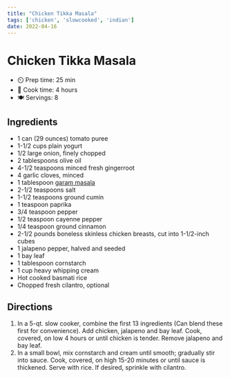 ```yaml
---
title: "Chicken Tikka Masala"
tags: ['chicken', 'slowcooked', 'indian']
date: 2022-04-16
---
```


# Chicken Tikka Masala

- ⏲️ Prep time: 25 min
- 🍳 Cook time: 4 hours
- 🍽️ Servings: 8

## Ingredients

- 1 can (29 ounces) tomato puree
- 1-1/2 cups plain yogurt
- 1/2 large onion, finely chopped
- 2 tablespoons olive oil
- 4-1/2 teaspoons minced fresh gingerroot
- 4 garlic cloves, minced
- 1 tablespoon [garam masala](/garam-masala)
- 2-1/2 teaspoons salt
- 1-1/2 teaspoons ground cumin
- 1 teaspoon paprika
- 3/4 teaspoon pepper
- 1/2 teaspoon cayenne pepper
- 1/4 teaspoon ground cinnamon
- 2-1/2 pounds boneless skinless chicken breasts, cut into 1-1/2-inch cubes
- 1 jalapeno pepper, halved and seeded
- 1 bay leaf
- 1 tablespoon cornstarch
- 1 cup heavy whipping cream
- Hot cooked basmati rice
- Chopped fresh cilantro, optional

## Directions

1. In a 5-qt. slow cooker, combine the first 13 ingredients (Can blend these first for convenience). Add chicken, jalapeno and bay leaf. Cook, covered, on low 4 hours or until chicken is tender. Remove jalapeno and bay leaf.
2. In a small bowl, mix cornstarch and cream until smooth; gradually stir into sauce. Cook, covered, on high 15-20 minutes or until sauce is thickened. Serve with rice. If desired, sprinkle with cilantro.
